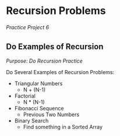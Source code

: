 # Recursion Problems
###### Practice Project 6

## Do Examples of Recursion
*Purpose: Do Recursion Practice*

Do Several Examples of Recursion Problems:
  * Triangular Numbers
    * N + (N-1)
  * Factorial
    * N * (N-1)
  * Fibonacci Sequence
    * Previous Two Numbers
  * Binary Search
    * Find something in a Sorted Array
